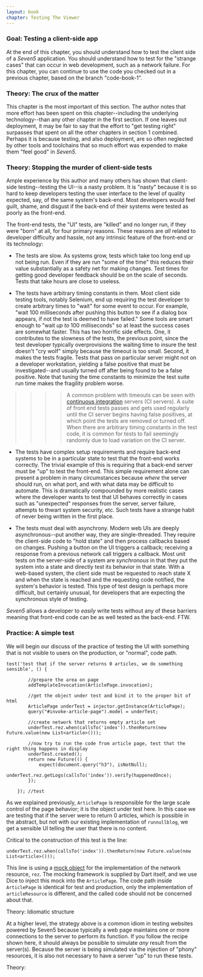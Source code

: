 ```yaml
--- 
layout: book
chapter: Testing The Viewer
---
```


### Goal: Testing a client-side app
At the end of this chapter, you should understand how to test the client side of a _Seven5_ application. You should understand how to test for the "strange cases" that can occur in web development, such as a network failure.  For this chapter, you can continue to use the code you checked out in a previous chapter, based on the branch "code-book-1". 

### Theory: The crux of the matter
This chapter is the most important of this section.  The author notes that more effort has been spent on this chapter--including the underlying technology--than any other chapter in the first section.  If one leaves out deployment, it may be fair to say that the effort to "get testing right" surpasses that spent on all the other chapters in section 1 combined.  Perhaps it is because testing, and also deployment, are so often neglected by other tools and toolchains that so much effort was expended to make them "feel good" in _Seven5_.

### Theory: Stopping the murder of client-side tests
Ample experience by this author and many others has shown that client-side testing--testing the UI--is a nasty problem. It is "nasty" because it is so hard to keep developers testing the user interface to the level of quality expected, say, of the same system's back-end.  Most developers would feel guilt, shame, and disgust if the back-end of their systems were tested as poorly as the front-end.

The front-end tests, the "UI" tests, are "killed" and no longer run, if they were "born" at all, for four primary reasons.  These reasons are _all_ related to developer difficulty and hassle, not any intrinsic feature of the front-end or its technology:

* The tests are slow. As systems grow, tests which take too long end up not being run.  Even if they are run "some of the time" this reduces their value substantially as a safety net for making changes.  Test times for getting good developer feedback should be on the scale of seconds.  Tests that take hours are close to useless.

* The tests have arbitrary timing constants in them.  Most client side testing tools, notably Selenium, end up requiring the test developer to create arbitrary times to "wait" for some event to occur.  For example, "wait 100 milliseconds after pushing this button to see if a dialog box appears, if not the test is deemed to have failed."   Some tools are smart enough to "wait _up to_ 100 milliseconds" so at least the success cases are somewhat faster.  This has two horrific side effects.  One, it contributes to the slowness of the tests, the previous point, since the test developer typically overprovisions the waiting time to insure the test doesn't "cry wolf" simply because the timeout is too small.  Second, it makes the tests fragile.  Tests that pass on particular server might not on a developer workstation, yielding a false positive that must be investigated--and usually turned off after being found to be a false positive.  Note that tuning the time constants to minimize the test suite run time makes the fragility problem worse.

>>>> A common problem with timeouts can be seen with [continuous integration](https://en.wikipedia.org/wiki/Continuous_integration) servers (CI servers).  A suite of front end tests passes and gets used regularly until the CI server begins having false positives, at which point the tests are removed or turned off.  When there are arbitrary timing constants in the test code, it is common for tests to fail seemingly randomly due to load variation on the CI server.

* The tests have complex setup requirements and require back-end systems to be in a particular state to test that the front-end works correctly. The trivial example of this is requiring that a back-end server must be "up" to test the front-end. This simple requirement alone can present a problem in many circumstances because *where* the server should run, on what port, and with what data may be difficult to automate.  This is dramatically compounded by more realistic cases where the developer wants to test that UI behaves correctly in cases such as "unexpected" responses from the server, server failure, attempts to thwart system security, etc.  Such tests have a strange habit of never being written in the first place.  

* The tests must deal with asynchrony.  Modern web UIs are deeply asynchronous--put another way, they are single-threaded.  They require the client-side code to "hold state" and then process callbacks based on changes.  Pushing a button on the UI triggers a callback; receiving a response from a previous network call triggers a callback.  Most unit tests on the server-side of a system are _synchronous_ in that they put the system into a state and directly test its behavior in that state.  With a web-based system, the client side must be requested to reach state X and when the state is reached and the requesting code notified, the system's behavior is tested.  This type of test design is perhaps more difficult, but certainly unusual, for developers that are expecting the synchronous style of testing.

_Seven5_ allows a developer to _easily_ write tests without any of these barriers meaning that front-end code can be as well tested as the back-end.  FTW.

### Practice: A simple test

We will begin our discuss of the practice of testing the UI with something that is not visible to users on the production, or "normal", code path.

```
test('test that if the server returns 0 articles, we do something sensible', () {

		//prepare the area on page
		addTemplateInvocation(ArticlePage.invocation);

		//get the object under test and bind it to the proper bit of html
		ArticlePage underTest = injector.getInstance(ArticlePage);
		query("#invoke-article-page").model = underTest;

		//create network that returns empty article set
		underTest.rez.when(callsTo('index')).thenReturn(new Future.value(new List<article>()));
		
		//now try to run the code from article page, test that the right thing happens in display
		underTest.created();
		return new Future(() {
			expect(document.query("h3"), isNotNull);
			underTest.rez.getLogs(callsTo('index')).verify(happenedOnce);
		});
		
	}); //test

```

As we explained previously, `ArticlePage` is responsible for the large scale control of the page behavior; it is the object under test here.  In this case we are testing that if the server were to return 0 articles, which is possible in the abstract, but not with our existing implementation of `runnullblog`, we get a sensible UI telling the user that there is no content.

Critical to the construction of this test is the line:

```
underTest.rez.when(callsTo('index')).thenReturn(new Future.value(new List<article>()));
```

This line is using a [mock object](http://en.wikipedia.org/wiki/Mock_object) for the implementation of the network resource, `rez`.  The mocking framework is supplied by Dart itself, and we use Dice to inject this mock into the `ArticlePage`.  The code path inside `ArticlePage` is identical for test and production, only the implementation of `articleResource` is different, and the called code should not be concerned about that.

Theory: Idiomatic structure

At a higher level, the strategy above is a common idiom in testing websites powered by Seven5 because typically a web page maintains one or more connections to the server to perform its function.  If you follow the recipe shown here, it should always be possible to simulate _any_ result from the server(s).  Because the server is being simulated via the injection of "phony" resources, it is also not necessary to have a server "up" to run these tests.

Theory: 
 


